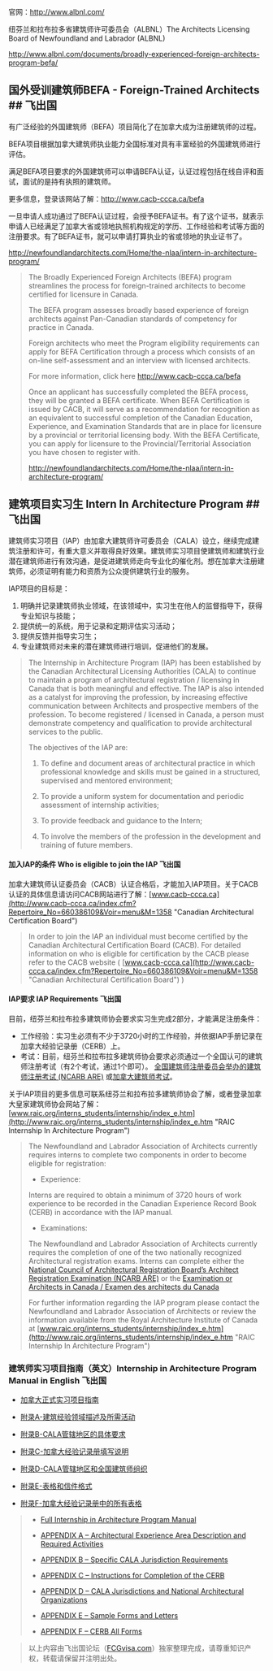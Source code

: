 官网：http://www.albnl.com/

纽芬兰和拉布拉多省建筑师许可委员会（ALBNL）The Architects Licensing Board of Newfoundland and Labrador (ALBNL) 

http://www.albnl.com/documents/broadly-experienced-foreign-architects-program-befa/

## 国外受训建筑师BEFA - Foreign-Trained Architects ## 飞出国

有广泛经验的外国建筑师（BEFA）项目简化了在加拿大成为注册建筑师的过程。

BEFA项目根据加拿大建筑师执业能力全国标准对具有丰富经验的外国建筑师进行评估。

满足BEFA项目要求的外国建筑师可以申请BEFA认证，认证过程包括在线自评和面试，面试的是持有执照的建筑师。

更多信息，登录该网站了解：http://www.cacb-ccca.ca/befa

一旦申请人成功通过了BEFA认证过程，会授予BEFA证书。有了这个证书，就表示申请人已经满足了加拿大省或领地执照机构规定的学历、工作经验和考试等方面的注册要求。有了BEFA证书，就可以申请打算执业的省或领地的执业证书了。

http://newfoundlandarchitects.com/Home/the-nlaa/intern-in-architecture-program/

> The Broadly Experienced Foreign Architects (BEFA) program streamlines the process for foreign-trained architects to become certified for licensure in Canada.
> 
> The BEFA program assesses broadly based experience of foreign architects against Pan-Canadian standards of competency for practice in Canada.
> 
> Foreign architects who meet the Program eligibility requirements can apply for BEFA Certification through a process which consists of an on-line self-assessment and an interview with licensed architects.
> 
> For more information, click here  http://www.cacb-ccca.ca/befa
> 
> Once an applicant has successfully completed the BEFA process, they will be granted a BEFA certificate. When BEFA Certification is issued by CACB, it will serve as a recommendation for recognition as an equivalent to successful completion of the Canadian Education, Experience, and Examination Standards that are in place for licensure by a provincial or territorial licensing body. With the BEFA Certificate, you can apply for licensure to the Provincial/Territorial Association you have chosen to register with.
> 
> http://newfoundlandarchitects.com/Home/the-nlaa/intern-in-architecture-program/

## 建筑项目实习生 Intern In Architecture Program ## 飞出国

建筑师实习项目（IAP）由加拿大建筑师许可委员会（CALA）设立，继续完成建筑注册和许可，有重大意义并取得良好效果。建筑师实习项目使建筑师和建筑行业潜在建筑师进行有效沟通，是促进建筑师走向专业化的催化剂。想在加拿大注册建筑师，必须证明有能力和资质为公众提供建筑行业的服务。

IAP项目的目标是：

1. 明确并记录建筑师执业领域，在该领域中，实习生在他人的监督指导下，获得专业知识与技能；
2. 提供统一的系统，用于记录和定期评估实习活动；
3. 提供反馈并指导实习生；
4. 专业建筑师对未来的潜在建筑师进行培训，促进他们的发展。

> The Internship in Architecture Program (IAP) has been established by the Canadian Architectural Licensing Authorities (CALA) to continue to maintain a program of architectural registration / licensing in Canada that is both meaningful and effective. The IAP is also intended as a catalyst for improving the profession, by increasing effective communication between Architects and prospective members of the profession. To become registered / licensed in Canada, a person must demonstrate competency and qualification to provide architectural services to the public.
> 
> The objectives of the IAP are:
> 
> 1. To define and document areas of architectural practice in which professional knowledge and skills must be gained in a structured, supervised and mentored environment;
> 
> 2. To provide a uniform system for documentation and periodic assessment of internship activities;
> 
> 3. To provide feedback and guidance to the Intern;
> 
> 4. To involve the members of the profession in the development and training of future members.

#### 加入IAP的条件 Who is eligible to join the IAP 飞出国

加拿大建筑师认证委员会（CACB）认证合格后，才能加入IAP项目。关于CACB认证的具体信息请访问CACB网站进行了解：[www.cacb-ccca.ca](http://www.cacb-ccca.ca/index.cfm?Repertoire_No=660386109&Voir=menu&M=1358 "Canadian Architectural Certification Board") 

> In order to join the IAP an individual must become certified by the Canadian Architectural Certification Board (CACB). For detailed information on who is eligible for certification by the CACB please refer to the CACB website ( [www.cacb-ccca.ca](http://www.cacb-ccca.ca/index.cfm?Repertoire_No=660386109&Voir=menu&M=1358 "Canadian Architectural Certification Board") )

####  IAP要求 IAP Requirements 飞出国

目前，纽芬兰和拉布拉多建筑师协会要求实习生完成2部分，才能满足注册条件：

- 工作经验：实习生必须有不少于3720小时的工作经验，并依据IAP手册记录在加拿大经验记录册（CERB）上。
- 考试：目前，纽芬兰和拉布拉多建筑师协会要求必须通过一个全国认可的建筑师注册考试（有2个考试，通过1个即可）。 [全国建筑师注册委员会举办的建筑师注册考试 (NCARB ARE)](http://www.ncarb.org/ "National Council of Architectural Registration Boards") 或[加拿大建筑师考试](http://www.exac.ca/en/ "Examination For Architects In Canada")。

关于IAP项目的更多信息可联系纽芬兰和拉布拉多建筑师协会了解，或者登录加拿大皇家建筑师协会网站了解：[www.raic.org/interns_students/internship/index_e.htm](http://www.raic.org/interns_students/internship/index_e.htm "RAIC Internship In Architecture Program")

> The Newfoundland and Labrador Association of Architects currently requires interns to complete two components in order to become eligible for registration:
> 
> - Experience:
> 
> Interns are required to obtain a minimum of 3720 hours of work experience to be recorded in the Canadian Experience Record Book (CERB) in accordance with the IAP manual.
> 
> - Examinations:
> 
> The Newfoundland and Labrador Association of Architects currently requires the completion of one of the two nationally recognized Architectural registration exams. Interns can complete either the [National Council of Architectural Registration Board’s Architect Registration Examination (NCARB ARE)](http://www.ncarb.org/ "National Council of Architectural Registration Boards") or the [Examination or Architects in Canada / Examen des architects du Canada](http://www.exac.ca/en/ "Examination For Architects In Canada")
> 
> For further information regarding the IAP program please contact the Newfoundland and Labrador Association of Architects or review the information available from the Royal Architecture Institute of Canada at [www.raic.org/interns_students/internship/index_e.htm](http://www.raic.org/interns_students/internship/index_e.htm "RAIC Internship In Architecture Program")

### 建筑师实习项目指南（英文）Internship in Architecture Program Manual in English 飞出国

- [加拿大正式实习项目指南](http://newfoundlandarchitects.com/Home/wp-content/uploads/2013/04/Full-Internship-in-Architecture-Program-Manual.pdf "Download Full Internship in Architecture Program Manual")

- [附录A-建筑经验领域描述及所需活动](http://newfoundlandarchitects.com/Home/wp-content/uploads/2013/04/APPENDIX-A-Architectural-Experience-Area-Description-and-Required-Activities.pdf "Download Appendix A - Architectural Experience Area Description and Required Activities")

- [附录B-CALA管辖地区的具体要求](http://newfoundlandarchitects.com/Home/wp-content/uploads/2013/04/APPENDIX-B-Specific-CALA-Jurisdiction-Requirements.pdf "Appendix B - Specific CALA Jurisdiction Requirements")

- [附录C-加拿大经验记录册填写说明](http://newfoundlandarchitects.com/Home/wp-content/uploads/2013/04/APPENDIX-C-Instructions-for-Completion-of-the-CERB.pdf "Download Appendix C - Instructions For Completion of the CERB")

- [附录D-CALA管辖地区和全国建筑师组织](http://newfoundlandarchitects.com/Home/wp-content/uploads/2013/04/APPENDIX-D-CALA-Jurisdictions-and-National-Architectural-Organizations.pdf "Download Appendix D - CALA Jurisdictions and National Architectural Organizations")

- [附录E-表格和信件格式](http://newfoundlandarchitects.com/Home/wp-content/uploads/2013/04/APPENDIX-E-Sample-Forms-and-Letters.pdf "Download Appendix E - Sample Forms and Letters")

- [附录F-加拿大经验记录册中的所有表格](http://newfoundlandarchitects.com/Home/wp-content/uploads/2013/04/APPENDIX-F-CERB-All-Forms.pdf "Download Appendix F - CERB All Forms")
> 
> - [Full Internship in Architecture Program Manual](http://newfoundlandarchitects.com/Home/wp-content/uploads/2013/04/Full-Internship-in-Architecture-Program-Manual.pdf "Download Full Internship in Architecture Program Manual")
> 
> - [APPENDIX A – Architectural Experience Area Description and Required Activities](http://newfoundlandarchitects.com/Home/wp-content/uploads/2013/04/APPENDIX-A-Architectural-Experience-Area-Description-and-Required-Activities.pdf "Download Appendix A - Architectural Experience Area Description and Required Activities")
> 
> - [APPENDIX B – Specific CALA Jurisdiction Requirements](http://newfoundlandarchitects.com/Home/wp-content/uploads/2013/04/APPENDIX-B-Specific-CALA-Jurisdiction-Requirements.pdf "Appendix B - Specific CALA Jurisdiction Requirements")
> 
> - [APPENDIX C – Instructions for Completion of the CERB](http://newfoundlandarchitects.com/Home/wp-content/uploads/2013/04/APPENDIX-C-Instructions-for-Completion-of-the-CERB.pdf "Download Appendix C - Instructions For Completion of the CERB")
> 
> - [APPENDIX D – CALA Jurisdictions and National Architectural Organizations](http://newfoundlandarchitects.com/Home/wp-content/uploads/2013/04/APPENDIX-D-CALA-Jurisdictions-and-National-Architectural-Organizations.pdf "Download Appendix D - CALA Jurisdictions and National Architectural Organizations")
> 
> - [APPENDIX E – Sample Forms and Letters](http://newfoundlandarchitects.com/Home/wp-content/uploads/2013/04/APPENDIX-E-Sample-Forms-and-Letters.pdf "Download Appendix E - Sample Forms and Letters")
> 
> - [APPENDIX F – CERB All Forms](http://newfoundlandarchitects.com/Home/wp-content/uploads/2013/04/APPENDIX-F-CERB-All-Forms.pdf "Download Appendix F - CERB All Forms")


>以上内容由飞出国论坛（[FCGvisa.com](http://bbs.fcgvisa.com)）独家整理完成，请尊重知识产权，转载请保留并注明出处。
